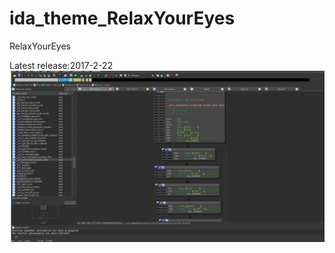 # ida_theme_RelaxYourEyes
RelaxYourEyes







Latest release:2017-2-22
![screenshot1](https://github.com/stonedreamforest/ida_theme_RelaxYourEyes/blob/master/GIF.gif)


